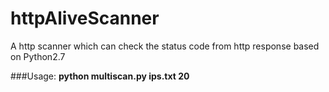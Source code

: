 # httpAliveScanner
A http scanner which can check the status code from http response based on Python2.7


###Usage:
**python multiscan.py ips.txt 20**